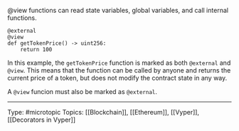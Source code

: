 @view functions can read state variables, global variables, and call internal functions.

```Vyper
@external
@view
def getTokenPrice() -> uint256:
    return 100
```

In this example, the `getTokenPrice` function is marked as both `@external` and `@view`. This means that the function can be called by anyone and returns the current price of a token, but does not modify the contract state in any way.

A `@view` funcion must also be marked as `@external`.
___
Type: #microtopic 
Topics: [[Blockchain]], [[Ethereum]], [[Vyper]], [[Decorators in Vyper]]

